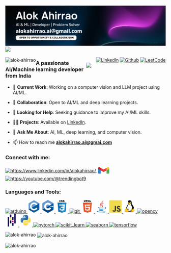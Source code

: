 ![Github Banner](https://github.com/alok-ahirrao/alok-ahirrao/blob/main/Github_banner_alok.png)
<img src="https://user-images.githubusercontent.com/73097560/115834477-dbab4500-a447-11eb-908a-139a6edaec5c.gif">
<p align="left">
  <img src="https://komarev.com/ghpvc/?username=alok-ahirrao&label=Profile%20views&color=0e75b6&style=flat" alt="alok-ahirrao" style="float: left;"/>
  <span style="float: right; margin-left: 10px;">
    <a href="https://www.linkedin.com/in/alokahirrao/" target="_blank"><img alt="LinkedIn" width="22" src="https://cdn.simpleicons.org/linkedin/white" /></a>
    <a href="https://github.com/alok-ahirrao" target="_blank"><img alt="Github" width="22" src="https://cdn.simpleicons.org/github/white" /></a>
    <a href="https://leetcode.com/u/Alok1108/" target="_blank"><img alt="LeetCode" width="22" src="https://cdn.simpleicons.org/leetcode/white" /></a>
  </span>
</p>

<a target="_blank"><img align='right' src='https://user-images.githubusercontent.com/5713670/87202985-820dcb80-c2b6-11ea-9f56-7ec461c497c3.gif' width='250'></a>
<h3>A passionate AI/Machine learning developer from India</h3>

- 🔭 **Current Work**: Working on a computer vision and LLM project using AI/ML.

- 👯 **Collaboration**: Open to AI/ML and deep learning projects. 

- 🤝  **Looking for Help**: Seeking guidance to improve my AI/ML skills. 

- 👨‍💻 **Projects**: Available on [LinkedIn](https://www.linkedin.com/in/alokahirrao/).

- 💬 **Ask Me About**: AI, ML, deep learning, and computer vision.
  
- 📫 How to reach me **alokahirrao.ai@gmai.com**

<h3 align="left">Connect with me:</h3>
<p align="left">
  <a href="https://www.linkedin.com/in/alokahirrao/" target="blank">
    <img align="center" src="https://raw.githubusercontent.com/rahuldkjain/github-profile-readme-generator/master/src/images/icons/Social/linked-in-alt.svg" alt="https://www.linkedin.com/in/alokahirrao/" height="30" width="40" />
  </a>
  <a href="mailto:alokahirrao.ai@gmail.com" target="blank">
    <img align="center" src="https://raw.githubusercontent.com/rahuldkjain/github-profile-readme-generator/master/src/images/icons/Social/gmail.svg" alt="alokahirrao.ai@gmail.com" height="30" width="40" />
  </a>
  <a href="https://youtube.com/@trendingbot9" target="blank">
    <img align="center" src="https://raw.githubusercontent.com/rahuldkjain/github-profile-readme-generator/master/src/images/icons/Social/youtube.svg" alt="https://youtube.com/@trendingbot9" height="30" width="40" />
  </a>
</p>

<h3 align="left">Languages and Tools:</h3>
<p align="left"> <a href="https://www.arduino.cc/" target="_blank" rel="noreferrer"> <img src="https://cdn.worldvectorlogo.com/logos/arduino-1.svg" alt="arduino" width="40" height="40"/> </a> <a href="https://www.cprogramming.com/" target="_blank" rel="noreferrer"> <img src="https://raw.githubusercontent.com/devicons/devicon/master/icons/c/c-original.svg" alt="c" width="40" height="40"/> </a> <a href="https://www.w3schools.com/cpp/" target="_blank" rel="noreferrer"> <img src="https://raw.githubusercontent.com/devicons/devicon/master/icons/cplusplus/cplusplus-original.svg" alt="cplusplus" width="40" height="40"/> </a> <a href="https://www.w3schools.com/css/" target="_blank" rel="noreferrer"> <img src="https://raw.githubusercontent.com/devicons/devicon/master/icons/css3/css3-original-wordmark.svg" alt="css3" width="40" height="40"/> </a> <a href="https://git-scm.com/" target="_blank" rel="noreferrer"> <img src="https://www.vectorlogo.zone/logos/git-scm/git-scm-icon.svg" alt="git" width="40" height="40"/> </a> <a href="https://www.w3.org/html/" target="_blank" rel="noreferrer"> <img src="https://raw.githubusercontent.com/devicons/devicon/master/icons/html5/html5-original-wordmark.svg" alt="html5" width="40" height="40"/> </a> <a href="https://www.java.com" target="_blank" rel="noreferrer"> <img src="https://raw.githubusercontent.com/devicons/devicon/master/icons/java/java-original.svg" alt="java" width="40" height="40"/> </a> <a href="https://developer.mozilla.org/en-US/docs/Web/JavaScript" target="_blank" rel="noreferrer"> <img src="https://raw.githubusercontent.com/devicons/devicon/master/icons/javascript/javascript-original.svg" alt="javascript" width="40" height="40"/> </a> <a href="https://www.linux.org/" target="_blank" rel="noreferrer"> <img src="https://raw.githubusercontent.com/devicons/devicon/master/icons/linux/linux-original.svg" alt="linux" width="40" height="40"/> </a> <a href="https://opencv.org/" target="_blank" rel="noreferrer"> <img src="https://www.vectorlogo.zone/logos/opencv/opencv-icon.svg" alt="opencv" width="40" height="40"/> </a> <a href="https://pandas.pydata.org/" target="_blank" rel="noreferrer"> <img src="https://raw.githubusercontent.com/devicons/devicon/2ae2a900d2f041da66e950e4d48052658d850630/icons/pandas/pandas-original.svg" alt="pandas" width="40" height="40"/> </a> <a href="https://www.python.org" target="_blank" rel="noreferrer"> <img src="https://raw.githubusercontent.com/devicons/devicon/master/icons/python/python-original.svg" alt="python" width="40" height="40"/> </a> <a href="https://pytorch.org/" target="_blank" rel="noreferrer"> <img src="https://www.vectorlogo.zone/logos/pytorch/pytorch-icon.svg" alt="pytorch" width="40" height="40"/> </a> <a href="https://scikit-learn.org/" target="_blank" rel="noreferrer"> <img src="https://upload.wikimedia.org/wikipedia/commons/0/05/Scikit_learn_logo_small.svg" alt="scikit_learn" width="40" height="40"/> </a> <a href="https://seaborn.pydata.org/" target="_blank" rel="noreferrer"> <img src="https://seaborn.pydata.org/_images/logo-mark-lightbg.svg" alt="seaborn" width="40" height="40"/> </a> <a href="https://www.tensorflow.org" target="_blank" rel="noreferrer"> <img src="https://www.vectorlogo.zone/logos/tensorflow/tensorflow-icon.svg" alt="tensorflow" width="40" height="40"/> </a> </p>

<p><img align="left" src="https://github-readme-stats.vercel.app/api/top-langs?username=alok-ahirrao&show_icons=true&locale=en&layout=compact" alt="alok-ahirrao" /></p>

<p>&nbsp;<img align="center" src="https://github-readme-stats.vercel.app/api?username=alok-ahirrao&show_icons=true&locale=en" alt="alok-ahirrao" /></p>

<p><img align="center" src="https://github-readme-streak-stats.herokuapp.com/?user=alok-ahirrao&" alt="alok-ahirrao" /></p>
